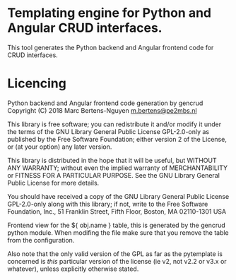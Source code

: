 # Templating engine for Python and Angular CRUD interfaces.
This tool generates the Python backend and Angular frontend code for 
CRUD interfaces.

# Licencing
Python backend and Angular frontend code generation by gencrud
Copyright (C) 2018 Marc Bertens-Nguyen m.bertens@pe2mbs.nl

This library is free software; you can redistribute it and/or modify
it under the terms of the GNU Library General Public License GPL-2.0-only
as published by the Free Software Foundation; either version 2 of the
License, or (at your option) any later version.

This library is distributed in the hope that it will be useful, but
WITHOUT ANY WARRANTY; without even the implied warranty of
MERCHANTABILITY or FITNESS FOR A PARTICULAR PURPOSE. See the GNU
Library General Public License for more details.

You should have received a copy of the GNU Library General Public
License GPL-2.0-only along with this library; if not, write to the
Free Software Foundation, Inc., 51 Franklin Street, Fifth Floor,
Boston, MA 02110-1301 USA

Frontend view for the ${ obj.name } table, this is generated by the
gencrud python module. When modifing the file make sure that you remove
the table from the configuration.


Also note that the only valid version of the GPL as far as the pytemplate
is concerned is _this_ particular version of the license (ie v2, not
v2.2 or v3.x or whatever), unless explicitly otherwise stated.
